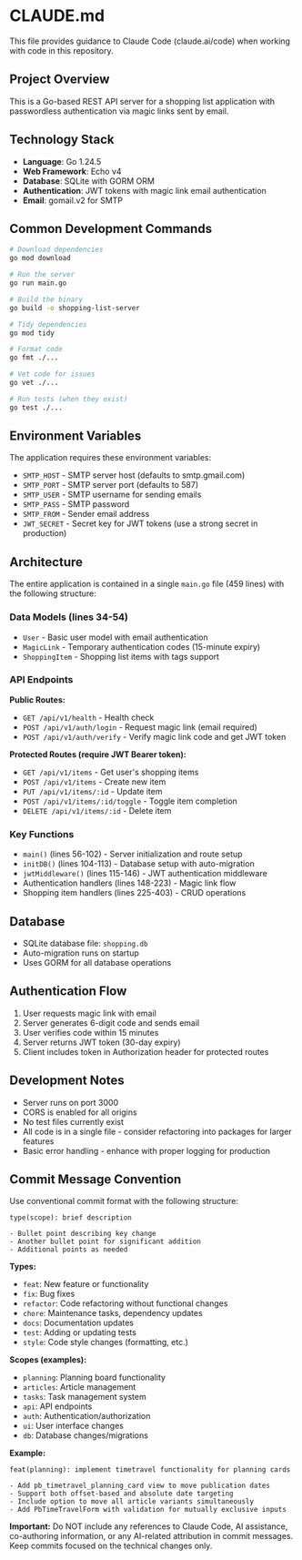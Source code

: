 # CLAUDE.md

This file provides guidance to Claude Code (claude.ai/code) when working with code in this repository.

## Project Overview

This is a Go-based REST API server for a shopping list application with passwordless authentication via magic links sent by email.

## Technology Stack

- **Language**: Go 1.24.5
- **Web Framework**: Echo v4
- **Database**: SQLite with GORM ORM
- **Authentication**: JWT tokens with magic link email authentication
- **Email**: gomail.v2 for SMTP

## Common Development Commands

```bash
# Download dependencies
go mod download

# Run the server
go run main.go

# Build the binary
go build -o shopping-list-server

# Tidy dependencies
go mod tidy

# Format code
go fmt ./...

# Vet code for issues
go vet ./...

# Run tests (when they exist)
go test ./...
```

## Environment Variables

The application requires these environment variables:

- `SMTP_HOST` - SMTP server host (defaults to smtp.gmail.com)
- `SMTP_PORT` - SMTP server port (defaults to 587)  
- `SMTP_USER` - SMTP username for sending emails
- `SMTP_PASS` - SMTP password
- `SMTP_FROM` - Sender email address
- `JWT_SECRET` - Secret key for JWT tokens (use a strong secret in production)

## Architecture

The entire application is contained in a single `main.go` file (459 lines) with the following structure:

### Data Models (lines 34-54)
- `User` - Basic user model with email authentication
- `MagicLink` - Temporary authentication codes (15-minute expiry)
- `ShoppingItem` - Shopping list items with tags support

### API Endpoints

**Public Routes:**
- `GET /api/v1/health` - Health check
- `POST /api/v1/auth/login` - Request magic link (email required)
- `POST /api/v1/auth/verify` - Verify magic link code and get JWT token

**Protected Routes (require JWT Bearer token):**
- `GET /api/v1/items` - Get user's shopping items
- `POST /api/v1/items` - Create new item
- `PUT /api/v1/items/:id` - Update item
- `POST /api/v1/items/:id/toggle` - Toggle item completion
- `DELETE /api/v1/items/:id` - Delete item

### Key Functions
- `main()` (lines 56-102) - Server initialization and route setup
- `initDB()` (lines 104-113) - Database setup with auto-migration
- `jwtMiddleware()` (lines 115-146) - JWT authentication middleware
- Authentication handlers (lines 148-223) - Magic link flow
- Shopping item handlers (lines 225-403) - CRUD operations

## Database

- SQLite database file: `shopping.db`
- Auto-migration runs on startup
- Uses GORM for all database operations

## Authentication Flow

1. User requests magic link with email
2. Server generates 6-digit code and sends email
3. User verifies code within 15 minutes
4. Server returns JWT token (30-day expiry)
5. Client includes token in Authorization header for protected routes

## Development Notes

- Server runs on port 3000
- CORS is enabled for all origins
- No test files currently exist
- All code is in a single file - consider refactoring into packages for larger features
- Basic error handling - enhance with proper logging for production

## Commit Message Convention

Use conventional commit format with the following structure:

```
type(scope): brief description

- Bullet point describing key change
- Another bullet point for significant addition
- Additional points as needed
```

**Types:**
- `feat`: New feature or functionality
- `fix`: Bug fixes
- `refactor`: Code refactoring without functional changes
- `chore`: Maintenance tasks, dependency updates
- `docs`: Documentation updates
- `test`: Adding or updating tests
- `style`: Code style changes (formatting, etc.)

**Scopes (examples):**
- `planning`: Planning board functionality
- `articles`: Article management
- `tasks`: Task management system
- `api`: API endpoints
- `auth`: Authentication/authorization
- `ui`: User interface changes
- `db`: Database changes/migrations

**Example:**
```
feat(planning): implement timetravel functionality for planning cards

- Add pb_timetravel_planning_card view to move publication dates
- Support both offset-based and absolute date targeting
- Include option to move all article variants simultaneously
- Add PbTimeTravelForm with validation for mutually exclusive inputs
```

**Important:** Do NOT include any references to Claude Code, AI assistance, co-authoring information, or any AI-related attribution in commit messages. Keep commits focused on the technical changes only.
